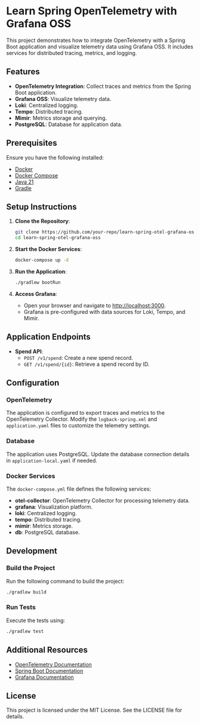 # Learn Spring OpenTelemetry with Grafana OSS

This project demonstrates how to integrate OpenTelemetry with a Spring Boot application and visualize telemetry data using Grafana OSS. It includes services for distributed tracing, metrics, and logging.

## Features

- **OpenTelemetry Integration**: Collect traces and metrics from the Spring Boot application.
- **Grafana OSS**: Visualize telemetry data.
- **Loki**: Centralized logging.
- **Tempo**: Distributed tracing.
- **Mimir**: Metrics storage and querying.
- **PostgreSQL**: Database for application data.

## Prerequisites

Ensure you have the following installed:

- [Docker](https://www.docker.com/)
- [Docker Compose](https://docs.docker.com/compose/)
- [Java 21](https://jdk.java.net/21/)
- [Gradle](https://gradle.org/)

## Setup Instructions

1. **Clone the Repository**:
   ```bash
   git clone https://github.com/your-repo/learn-spring-otel-grafana-oss.git
   cd learn-spring-otel-grafana-oss
   ```

2. **Start the Docker Services**:
   ```bash
   docker-compose up -d
   ```

3. **Run the Application**:
   ```bash
   ./gradlew bootRun
   ```

4. **Access Grafana**:
   - Open your browser and navigate to [http://localhost:3000](http://localhost:3000).
   - Grafana is pre-configured with data sources for Loki, Tempo, and Mimir.

## Application Endpoints

- **Spend API**:
  - `POST /v1/spend`: Create a new spend record.
  - `GET /v1/spend/{id}`: Retrieve a spend record by ID.

## Configuration

### OpenTelemetry

The application is configured to export traces and metrics to the OpenTelemetry Collector. Modify the `logback-spring.xml` and `application.yaml` files to customize the telemetry settings.

### Database

The application uses PostgreSQL. Update the database connection details in `application-local.yaml` if needed.

### Docker Services

The `docker-compose.yml` file defines the following services:

- **otel-collector**: OpenTelemetry Collector for processing telemetry data.
- **grafana**: Visualization platform.
- **loki**: Centralized logging.
- **tempo**: Distributed tracing.
- **mimir**: Metrics storage.
- **db**: PostgreSQL database.

## Development

### Build the Project

Run the following command to build the project:
```bash
./gradlew build
```

### Run Tests

Execute the tests using:
```bash
./gradlew test
```

## Additional Resources

- [OpenTelemetry Documentation](https://opentelemetry.io/docs/)
- [Spring Boot Documentation](https://spring.io/projects/spring-boot)
- [Grafana Documentation](https://grafana.com/docs/)

## License

This project is licensed under the MIT License. See the LICENSE file for details.

